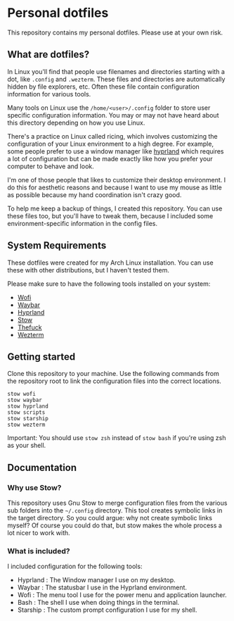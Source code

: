 # Personal dotfiles

This repository contains my personal dotfiles.
Please use at your own risk.

## What are dotfiles?

In Linux you'll find that people use filenames and directories starting with a
dot, like `.config` and `.wezterm`. These files and directories are
automatically hidden by file explorers, etc. Often these file contain
configuration information for various tools.

Many tools on Linux use the `/home/<user>/.config` folder to store user
specific configuration information. You may or may not have heard about this
directory depending on how you use Linux.

There's a practice on Linux called ricing, which involves customizing the
configuration of your Linux environment to a high degree. For example, some
people prefer to use a window manager like [hyprland](https://hypr.land)
which requires a lot of configuration but can be made exactly like how you
prefer your computer to behave and look.

I'm one of those people that likes to customize their desktop environment. I do
this for aesthetic reasons and because I want to use my mouse as little as
possible because my hand coordination isn't crazy good.

To help me keep a backup of things, I created this repository. You can use
these files too, but you'll have to tweak them, because I included some
environment-specific information in the config files.

## System Requirements

These dotfiles were created for my Arch Linux installation. You can use these
with other distributions, but I haven't tested them.

Please make sure to have the following tools installed on your system:

- [Wofi](https://github.com/SimplyCEO/wofi)
- [Waybar](https://github.com/Alexays/Waybar)
- [Hyprland](https://hypr.land/)
- [Stow](https://www.gnu.org/software/stow/)
- [Thefuck](https://github.com/nvbn/thefuck)
- [Wezterm](https://wezterm.org/)

## Getting started

Clone this repository to your machine. Use the following commands from the
repository root to link the configuration files into the correct locations.

```shell
stow wofi
stow waybar
stow hyprland
stow scripts
stow starship
stow wezterm
```

Important: You should use `stow zsh` instead of `stow bash` if you're using
zsh as your shell.

## Documentation

### Why use Stow?

This repository uses Gnu Stow to merge configuration files from the various
sub folders into the `~/.config` directory. This tool creates symbolic links
in the target directory. So you could argue: why not create symbolic links
myself? Of course you could do that, but stow makes the whole process a lot
nicer to work with.

### What is included?

I included configuration for the following tools:

- Hyprland : The Window manager I use on my desktop.
- Waybar : The statusbar I use in the Hyprland environment.
- Wofi : The menu tool I use for the power menu and application launcher.
- Bash : The shell I use when doing things in the terminal.
- Starship : The custom prompt configuration I use for my shell.
